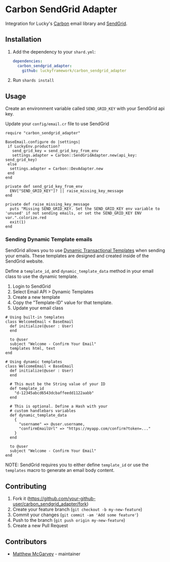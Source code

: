 # Carbon SendGrid Adapter

Integration for Lucky's [Carbon](https://github.com/luckyframework/carbon) email library and [SendGrid](https://sendgrid.com).

## Installation

1. Add the dependency to your `shard.yml`:

   ```yaml
   dependencies:
     carbon_sendgrid_adapter:
       github: luckyframework/carbon_sendgrid_adapter
   ```

2. Run `shards install`

## Usage

Create an environment variable called `SEND_GRID_KEY` with your SendGrid api key.

Update your `config/email.cr` file to use SendGrid

```crystal
require "carbon_sendgrid_adapter"

BaseEmail.configure do |settings|
 if LuckyEnv.production?
   send_grid_key = send_grid_key_from_env
   settings.adapter = Carbon::SendGridAdapter.new(api_key: send_grid_key)
 else
  settings.adapter = Carbon::DevAdapter.new
 end
end

private def send_grid_key_from_env
  ENV["SEND_GRID_KEY"]? || raise_missing_key_message
end

private def raise_missing_key_message
  puts "Missing SEND_GRID_KEY. Set the SEND_GRID_KEY env variable to 'unused' if not sending emails, or set the SEND_GRID_KEY ENV var.".colorize.red
  exit(1)
end
```

### Sending Dynamic Template emails

SendGrid allows you to use [Dynamic Transactional Templates](https://docs.sendgrid.com/ui/sending-email/how-to-send-an-email-with-dynamic-transactional-templates) when
sending your emails. These templates are designed and created inside of the
SendGrid website.

Define a `template_id`, and `dynamic_template_data` method in your
email class to use the dynamic template.

1. Login to SendGrid
2. Select Email API > Dynamic Templates
3. Create a new template
4. Copy the "Template-ID" value for that template.
5. Update your email class

```crystal
# Using built-in templates
class WelcomeEmail < BaseEmail
  def initialize(@user : User)
  end

  to @user
  subject "Welcome - Confirm Your Email"
  templates html, text
end
```

```crystal
# Using dynamic templates
class WelcomeEmail < BaseEmail
  def initialize(@user : User)
  end

  # This must be the String value of your ID
  def template_id
    "d-12345abcd6543dcbaffeedd1122aabb"
  end

  # This is optional. Define a Hash with your
  # custom handlebars variables
  def dynamic_template_data
    {
      "username" => @user.username,
      "confirmEmailUrl" => "https://myapp.com/confirm?token=..."
    }
  end

  to @user
  subject "Welcome - Confirm Your Email"
end
```

NOTE: SendGrid requires you to either define `template_id` or use the `templates` macro
to generate an email body content.

## Contributing

1. Fork it (<https://github.com/your-github-user/carbon_sendgrid_adapter/fork>)
2. Create your feature branch (`git checkout -b my-new-feature`)
3. Commit your changes (`git commit -am 'Add some feature'`)
4. Push to the branch (`git push origin my-new-feature`)
5. Create a new Pull Request

## Contributors

- [Matthew McGarvey](https://github.com/matthewmcgarvey) - maintainer
